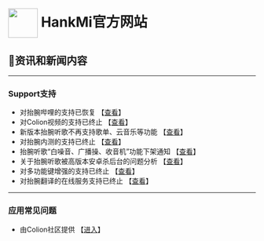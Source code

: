 # [<img src="favicon.ico" width="60" height="60" align="center" />](https://www.hankmi.com) HankMi官方网站
## 📰资讯和新闻内容

***
### Support支持
* 对抬腕哔哩的支持已恢复 【[查看](https://www.hankmi.com/download/wearbili)】  
* 对Colion视频的支持已终止 【[查看](support/Offline_Mobilemedia.md)】  
* 新版本抬腕听歌不再支持歌单、云音乐等功能 【[查看](support/Wearmusic_220918.md)】  
* 对抬腕内测的支持已终止 【[查看](support/Offline_Wearbeta.md)】
* 抬腕听歌“白噪音、广播操、收音机”功能下架通知 【[查看](support/Offline_White_noise.md)】  
* 关于抬腕听歌被高版本安卓杀后台的问题分析 【[查看](support/killed_WearMusic.md)】  
* 对多功能键增强的支持已终止 【[查看](support/Offline_Launcher.md)】  
* 对抬腕翻译的在线服务支持已终止 【[查看](support/Offline_Translate.md)】  

***

### 应用常见问题
* 由Colion社区提供 【[进入](https://support.qq.com/products/350783/faqs-more)】
